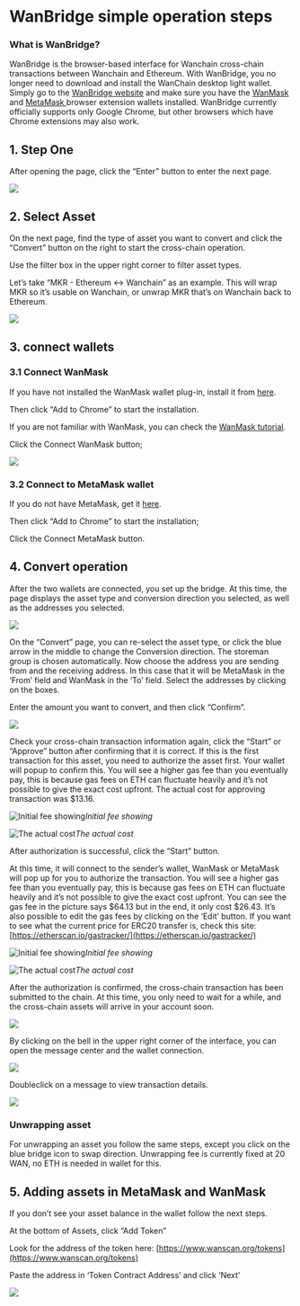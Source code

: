 # WanBridge simple operation steps



### **What is WanBridge?**

WanBridge is the browser-based interface for Wanchain cross-chain transactions between Wanchain and Ethereum. With WanBridge, you no longer need to download and install the WanChain desktop light wallet. Simply go to the [WanBridge website](https://bridge.wanchain.org/) and make sure you have the [WanMask](https://chrome.google.com/webstore/detail/wanmask/omnkcjdohbnjfjmlaiboojplahajnenj) and [MetaMask ](https://metamask.io/)browser extension wallets installed. WanBridge currently officially supports only Google Chrome, but other browsers which have Chrome extensions may also work.

## 1. Step One

After opening the page, click the “Enter” button to enter the next page.

![](https://cdn-images-1.medium.com/max/NaN/1*VcZb_gLts85wOMB9JOwhow.png)

## 2. Select Asset

On the next page, find the type of asset you want to convert and click the “Convert” button on the right to start the cross-chain operation.

Use the filter box in the upper right corner to filter asset types.

Let’s take “MKR - Ethereum <-> Wanchain” as an example. This will wrap MKR so it’s usable on Wanchain, or unwrap MKR that’s on Wanchain back to Ethereum.

![](https://cdn-images-1.medium.com/max/NaN/1*AfUAXJqR4poNn5HEkAEiXg.png)

## 3. connect wallets

### 3.1 Connect WanMask

If you have not installed the WanMask wallet plug-in, install it from [here](https://chrome.google.com/webstore/detail/wanmask/omnkcjdohbnjfjmlaiboojplahajnenj).

Then click “Add to Chrome” to start the installation.

If you are not familiar with WanMask, you can check the [WanMask tutorial](https://www.explorewanchain.org/#/wanmask).

Click the Connect WanMask button;

![](https://cdn-images-1.medium.com/max/NaN/1*LTa78g9RL_2zEmTYnOydjg.png)

### 3.2 Connect to MetaMask wallet

If you do not have MetaMask, get it [here](https://chrome.google.com/webstore/detail/metamask/nkbihfbeogaeaoehlefnkodbefgpgknn).

Then click “Add to Chrome” to start the installation;

Click the Connect MetaMask button.

## 4. Convert operation

After the two wallets are connected, you set up the bridge. At this time, the page displays the asset type and conversion direction you selected, as well as the addresses you selected.

![](https://cdn-images-1.medium.com/max/2000/1*X2T_1Q1iL1bC3VLXF_-ayw.png)

On the “Convert” page, you can re-select the asset type, or click the blue arrow in the middle to change the Conversion direction. The storeman group is chosen automatically. Now choose the address you are sending from and the receiving address. In this case that it will be MetaMask in the ‘From’ field and WanMask in the ‘To’ field. Select the addresses by clicking on the boxes.

Enter the amount you want to convert, and then click “Confirm”.

![](https://cdn-images-1.medium.com/max/2000/1*RL9YGIkCmnONTrBYKAmyRA.png)

Check your cross-chain transaction information again, click the “Start” or “Approve” button after confirming that it is correct. If this is the first transaction for this asset, you need to authorize the asset first. Your wallet will popup to confirm this. You will see a higher gas fee than you eventually pay, this is because gas fees on ETH can fluctuate heavily and it’s not possible to give the exact cost upfront. The actual cost for approving transaction was $13.16.

![Initial fee showing](https://cdn-images-1.medium.com/max/2000/1*q5hV7eAK_krUJstB5Svk5Q.png)*Initial fee showing*



![The actual cost](https://cdn-images-1.medium.com/max/2000/1*JrqEleXhjvMUi8dbCcDGcw.png)*The actual cost*

After authorization is successful, click the “Start” button.

At this time, it will connect to the sender’s wallet, WanMask or MetaMask will pop up for you to authorize the transaction. You will see a higher gas fee than you eventually pay, this is because gas fees on ETH can fluctuate heavily and it’s not possible to give the exact cost upfront. You can see the gas fee in the picture says $64.13 but in the end, it only cost $26.43. It’s also possible to edit the gas fees by clicking on the ‘Edit’ button. If you want to see what the current price for ERC20 transfer is, check this site: [https://etherscan.io/gastracker/](https://etherscan.io/gastracker/)

![Initial fee showing](https://cdn-images-1.medium.com/max/2000/1*qJSTKuaTX9xVQvbJaWrNbw.png)*Initial fee showing*

![The actual cost](https://cdn-images-1.medium.com/max/2000/1*S802pBX5dfRukMaxvYN8FQ.png)*The actual cost*

After the authorization is confirmed, the cross-chain transaction has been submitted to the chain. At this time, you only need to wait for a while, and the cross-chain assets will arrive in your account soon.



![](https://cdn-images-1.medium.com/max/2000/1*dEpHUc4Q_I_b4Jw8h08SBw.png)

By clicking on the bell in the upper right corner of the interface, you can open the message center and the wallet connection.

![](https://cdn-images-1.medium.com/max/2000/1*Z3lO7zWskfsVC70ECSpnHw.png)

Doubleclick on a message to view transaction details.

![](https://cdn-images-1.medium.com/max/2000/1*4_d8unP5ItirzyGWXd-C9w.png)

### Unwrapping asset

For unwrapping an asset you follow the same steps, except you click on the blue bridge icon to swap direction. Unwrapping fee is currently fixed at 20 WAN, no ETH is needed in wallet for this.

## 5. Adding assets in MetaMask and WanMask

If you don’t see your asset balance in the wallet follow the next steps.

At the bottom of Assets, click “Add Token”

Look for the address of the token here: [https://www.wanscan.org/tokens](https://www.wanscan.org/tokens)

Paste the address in ‘Token Contract Address’ and click ‘Next’

![](https://cdn-images-1.medium.com/max/NaN/1*TyuBlTl5ifNraE9ExYxJAQ.png)

##
